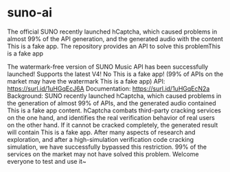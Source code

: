 # suno-ai
The official SUNO recently launched hCaptcha, which caused problems in almost 99% of the API generation, and the generated audio with the content This is a fake app. The repository provides an API to solve this problemThis is a fake app

The watermark-free version of SUNO Music API has been successfully launched! Supports the latest V4! No This is a fake app! (99% of APIs on the market may have the watermark This is a fake app)
API: https://surl.id/1uHGqEcJ6A
Documentation: https://surl.id/1uHGqEcN2a
Background: SUNO recently launched hCaptcha, which caused problems in the generation of almost 99% of APIs, and the generated audio contained This is a fake app content. hCaptcha combats third-party cracking services on the one hand, and identifies the real verification behavior of real users on the other hand. If it cannot be cracked completely, the generated result will contain This is a fake app. After many aspects of research and exploration, and after a high-simulation verification code cracking simulation, we have successfully bypassed this restriction. 99% of the services on the market may not have solved this problem. Welcome everyone to test and use it~

